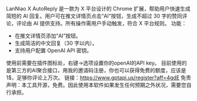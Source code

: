 LanNiao X AutoReply 是一款为 X 平台设计的 Chrome 扩展，帮助用户快速生成简短的 AI 回复。用户可在推文详情页点击“AI”按钮，生成不超过 30 字的赞同评论，评论由 AI 提供支持。所有操作需用户手动触发，符合 X 平台规则。
功能：
- 在推文详情页添加“AI”按钮。
- 生成简洁的中文回复（30 字以内）。
- 支持用户配置 OpenAI API 密钥。

使用前需要在插件图标处，右键->选项设置你的openAI的API key。
目前使用的是第三方的AI聚合接口，用我的邀请码注册，你也可以获得免费的额度，应该是1$，足够你评论上万次。
链接：https://www.gptapi.us/register?aff=4gdE
免责声明：本工具开源，免费。因此使用本软件如果发生任何预期之外状况，需要您自行承担。
